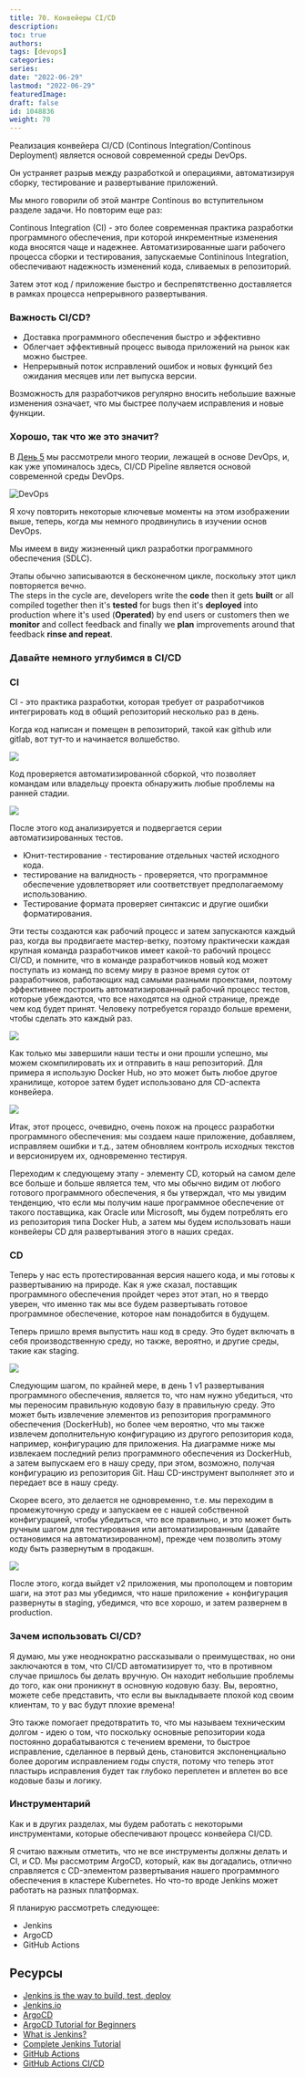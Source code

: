 ```yaml
---
title: 70. Конвейеры CI/CD
description: 
toc: true
authors:
tags: [devops]
categories:
series: 
date: "2022-06-29"
lastmod: "2022-06-29"
featuredImage:
draft: false
id: 1048836
weight: 70
---
```


Реализация конвейера CI/CD (Continous Integration/Continous Deployment) является основой современной среды DevOps.

Он устраняет разрыв между разработкой и операциями, автоматизируя сборку, тестирование и развертывание приложений.

Мы много говорили об этой мантре Continous во вступительном разделе задачи. Но повторим еще раз:

Continous Integration (CI) - это более современная практика разработки программного обеспечения, при которой инкрементные изменения кода вносятся чаще и надежнее. Автоматизированные шаги рабочего процесса сборки и тестирования, запускаемые Contininous Integration, обеспечивают надежность изменений кода, сливаемых в репозиторий.

Затем этот код / приложение быстро и беспрепятственно доставляется в рамках процесса непрерывного развертывания.

### Важность CI/CD?

- Доставка программного обеспечения быстро и эффективно
- Облегчает эффективный процесс вывода приложений на рынок как можно быстрее.
- Непрерывный поток исправлений ошибок и новых функций без ожидания месяцев или лет выпуска версии.

Возможность для разработчиков регулярно вносить небольшие важные изменения означает, что мы быстрее получаем исправления и новые функции.

### Хорошо, так что же это значит?

В [День 5](../day5) мы рассмотрели много теории, лежащей в основе DevOps, и, как уже упоминалось здесь, CI/CD Pipeline является основой современной среды DevOps.

![DevOps](../images/Day5_DevOps8.ru.png?v1)

Я хочу повторить некоторые ключевые моменты на этом изображении выше, теперь, когда мы немного продвинулись в изучении основ DevOps.

Мы имеем в виду жизненный цикл разработки программного обеспечения (SDLC).

Этапы обычно записываются в бесконечном цикле, поскольку этот цикл повторяется вечно.  
The steps in the cycle are, developers write the **code** then it gets **built** or all compiled together then it's **tested** for bugs then it's **deployed** into production where it's used (**Operated**) by end users or customers then we **monitor** and collect feedback and finally we **plan** improvements around that feedback **rinse and repeat**.

### Давайте немного углубимся в CI/CD

### CI

CI - это практика разработки, которая требует от разработчиков интегрировать код в общий репозиторий несколько раз в день.  

Когда код написан и помещен в репозиторий, такой как github или gitlab, вот тут-то и начинается волшебство.

![](../images/Day70_CICD1.ru.png?v1)

Код проверяется автоматизированной сборкой, что позволяет командам или владельцу проекта обнаружить любые проблемы на ранней стадии.

![](../images/Day70_CICD2.ru.png?v1)

После этого код анализируется и подвергается серии автоматизированных тестов.

- Юнит-тестирование - тестирование отдельных частей исходного кода.
- тестирование на валидность - проверяется, что программное обеспечение удовлетворяет или соответствует предполагаемому использованию.
- Тестирование формата проверяет синтаксис и другие ошибки форматирования.
  
Эти тесты создаются как рабочий процесс и затем запускаются каждый раз, когда вы продвигаете мастер-ветку, поэтому практически каждая крупная команда разработчиков имеет какой-то рабочий процесс CI/CD, и помните, что в команде разработчиков новый код может поступать из команд по всему миру в разное время суток от разработчиков, работающих над самыми разными проектами, поэтому эффективнее построить автоматизированный рабочий процесс тестов, которые убеждаются, что все находятся на одной странице, прежде чем код будет принят. Человеку потребуется гораздо больше времени, чтобы сделать это каждый раз.

![](../images/Day70_CICD3.ru.png?v1)

Как только мы завершили наши тесты и они прошли успешно, мы можем скомпилировать их и отправить в наш репозиторий. Для примера я использую Docker Hub, но это может быть любое другое хранилище, которое затем будет использовано для CD-аспекта конвейера.

![](../images/Day70_CICD4.ru.png?v1)

Итак, этот процесс, очевидно, очень похож на процесс разработки программного обеспечения: мы создаем наше приложение, добавляем, исправляем ошибки и т.д., затем обновляем контроль исходных текстов и версионируем их, одновременно тестируя.

Переходим к следующему этапу - элементу CD, который на самом деле все больше и больше является тем, что мы обычно видим от любого готового программного обеспечения, я бы утверждал, что мы увидим тенденцию, что если мы получим наше программное обеспечение от такого поставщика, как Oracle или Microsoft, мы будем потреблять его из репозитория типа Docker Hub, а затем мы будем использовать наши конвейеры CD для развертывания этого в наших средах.

### CD

Теперь у нас есть протестированная версия нашего кода, и мы готовы к развертыванию на природе. Как я уже сказал, поставщик программного обеспечения пройдет через этот этап, но я твердо уверен, что именно так мы все будем развертывать готовое программное обеспечение, которое нам понадобится в будущем.

Теперь пришло время выпустить наш код в среду. Это будет включать в себя производственную среду, но также, вероятно, и другие среды, такие как staging.

![](../images/Day70_CICD5.ru.png?v1)

Следующим шагом, по крайней мере, в день 1 v1 развертывания программного обеспечения, является то, что нам нужно убедиться, что мы переносим правильную кодовую базу в правильную среду. Это может быть извлечение элементов из репозитория программного обеспечения (DockerHub), но более чем вероятно, что мы также извлечем дополнительную конфигурацию из другого репозитория кода, например, конфигурацию для приложения. На диаграмме ниже мы извлекаем последний релиз программного обеспечения из DockerHub, а затем выпускаем его в нашу среду, при этом, возможно, получая конфигурацию из репозитория Git. Наш CD-инструмент выполняет это и передает все в нашу среду.

Скорее всего, это делается не одновременно, т.е. мы переходим в промежуточную среду и запускаем ее с нашей собственной конфигурацией, чтобы убедиться, что все правильно, и это может быть ручным шагом для тестирования или автоматизированным (давайте остановимся на автоматизированном), прежде чем позволить этому коду быть развернутым в продакшн.

![](../images/Day70_CICD6.ru.png?v1)

После этого, когда выйдет v2 приложения, мы прополощем и повторим шаги, на этот раз мы убедимся, что наше приложение + конфигурация развернуты в staging, убедимся, что все хорошо, и затем развернем в production.

### Зачем использовать CI/CD?

Я думаю, мы уже неоднократно рассказывали о преимуществах, но они заключаются в том, что CI/CD автоматизирует то, что в противном случае пришлось бы делать вручную. Он находит небольшие проблемы до того, как они проникнут в основную кодовую базу. Вы, вероятно, можете себе представить, что если вы выкладываете плохой код своим клиентам, то у вас будут плохие времена!

Это также помогает предотвратить то, что мы называем техническим долгом - идею о том, что поскольку основные репозитории кода постоянно дорабатываются с течением времени, то быстрое исправление, сделанное в первый день, становится экспоненциально более дорогим исправлением годы спустя, потому что теперь этот пластырь исправления будет так глубоко переплетен и вплетен во все кодовые базы и логику.

### Инструментарий

Как и в других разделах, мы будем работать с некоторыми инструментами, которые обеспечивают процесс конвейера CI/CD.

Я считаю важным отметить, что не все инструменты должны делать и CI, и CD. Мы рассмотрим ArgoCD, который, как вы догадались, отлично справляется с CD-элементом развертывания нашего программного обеспечения в кластере Kubernetes. Но что-то вроде Jenkins может работать на разных платформах.

Я планирую рассмотреть следующее:

- Jenkins
- ArgoCD
- GitHub Actions

## Ресурсы

- [Jenkins is the way to build, test, deploy](https://youtu.be/_MXtbjwsz3A)
- [Jenkins.io](https://www.jenkins.io/)
- [ArgoCD](https://argo-cd.readthedocs.io/en/stable/)
- [ArgoCD Tutorial for Beginners](https://www.youtube.com/watch?v=MeU5_k9ssrs)
- [What is Jenkins?](https://www.youtube.com/watch?v=LFDrDnKPOTg)
- [Complete Jenkins Tutorial](https://www.youtube.com/watch?v=nCKxl7Q_20I&t=3s)
- [GitHub Actions](https://www.youtube.com/watch?v=R8_veQiYBjI)
- [GitHub Actions CI/CD](https://www.youtube.com/watch?v=mFFXuXjVgkU)
